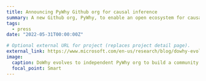 ```yaml
---
title: Announcing PyWhy Github org for causal inference
summary: A new Github org, PyWhy, to enable an open ecosystem for causal machine learning tools
tags:
  - press
date: "2022-05-31T00:00:00Z"

# Optional external URL for project (replaces project detail page).
external_link: https://www.microsoft.com/en-us/research/blog/dowhy-evolves-to-independent-pywhy-model-to-help-causal-inference-grow/
image:
  caption: DoWhy evolves to independent PyWhy org to build a community around open-source causal inference tools
  focal_point: Smart
---
```

